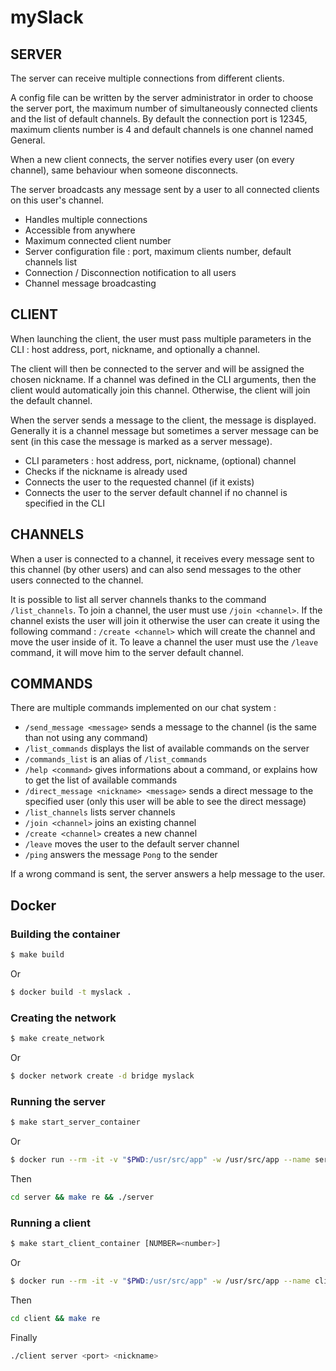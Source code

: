 # mySlack

## SERVER

The server can receive multiple connections from different clients.

A config file can be written by the server administrator in order to choose the server port, the maximum number of simultaneously connected clients and the list of default channels.
By default the connection port is 12345, maximum clients number is 4 and default channels is one channel named General.

When a new client connects, the server notifies every user (on every channel), same behaviour when someone disconnects.

The server broadcasts any message sent by a user to all connected clients on this user's channel.

- Handles multiple connections
- Accessible from anywhere
- Maximum connected client number
- Server configuration file : port, maximum clients number, default channels list
- Connection / Disconnection notification to all users
- Channel message broadcasting

## CLIENT

When launching the client, the user must pass multiple parameters in the CLI : host address, port, nickname, and optionally a channel.

The client will then be connected to the server and will be assigned the chosen nickname. If a channel was defined in the CLI arguments, then the client would automatically join this channel. Otherwise, the client will join the default channel.

When the server sends a message to the client, the message is displayed. Generally it is a channel message but sometimes a server message can be sent (in this case the message is marked as a server message).

- CLI parameters : host address, port, nickname, (optional) channel
- Checks if the nickname is already used
- Connects the user to the requested channel (if it exists)
- Connects the user to the server default channel if no channel is specified in the CLI

## CHANNELS

When a user is connected to a channel, it receives every message sent to this channel (by other users) and can also send messages to the other users connected to the channel.

It is possible to list all server channels thanks to the command `/list_channels`. To join a channel, the user must use `/join <channel>`. If the channel exists the user will join it otherwise the user can create it using the following command : `/create <channel>` which will create the channel and move the user inside of it. To leave a channel the user must use the `/leave` command, it will move him to the server default channel.

## COMMANDS

There are multiple commands implemented on our chat system :
- `/send_message <message>` sends a message to the channel (is the same than not using any command)
- `/list_commands` displays the list of available commands on the server
- `/commands_list` is an alias of `/list_commands`
- `/help <command>` gives informations about a command, or explains how to get the list of available commands
- `/direct_message <nickname> <message>` sends a direct message to the specified user (only this user will be able to see the direct message)
- `/list_channels` lists server channels
- `/join <channel>` joins an existing channel
- `/create <channel>` creates a new channel
- `/leave` moves the user to the default server channel
- `/ping` answers the message `Pong` to the sender

If a wrong command is sent, the server answers a help message to the user.

## Docker

### Building the container
```bash
$ make build
```
Or
```bash
$ docker build -t myslack .
```

### Creating the network
```bash
$ make create_network
```
Or
```bash
$ docker network create -d bridge myslack
```

### Running the server
```bash
$ make start_server_container
```
Or
```bash
$ docker run --rm -it -v "$PWD:/usr/src/app" -w /usr/src/app --name server --net myslack myslack
```

Then
```bash
cd server && make re && ./server
```


### Running a client
```bash
$ make start_client_container [NUMBER=<number>]
```
Or
```bash
$ docker run --rm -it -v "$PWD:/usr/src/app" -w /usr/src/app --name client_1 --net myslack myslack
```

Then
```bash
cd client && make re
```
Finally
```bash
./client server <port> <nickname>
```